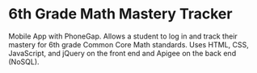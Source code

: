 6th Grade Math Mastery Tracker
==================================
Mobile App with PhoneGap. Allows a student to log in and track their mastery for 6th grade Common Core Math standards. Uses HTML, CSS, JavaScript, and jQuery on the front end and Apigee on the back end (NoSQL).
